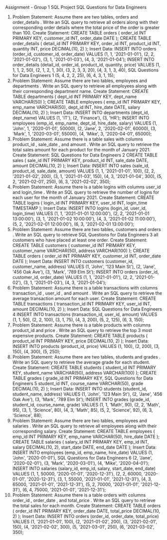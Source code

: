 Assignment - Group 1 SQL Project 
SQL Questions for Data 
Engineers 
1. Problem Statement: 
Assume there are two tables, orders and order_details . Write an SQL query to retrieve all orders along with their corresponding order details where the total price of the order is greater than 100. 
Create Statement: 
CREATE TABLE orders ( 
order_id INT PRIMARY KEY, 
customer_id INT, 
order_date DATE 
); 
CREATE TABLE order_details ( 
detail_id INT PRIMARY KEY, 
order_id INT, 
product_id INT, 
quantity INT, 
price DECIMAL(10, 2) 
); 
Insert Data: 
INSERT INTO orders (order_id, customer_id, order_date) VALUES 
(1, 1, '2021-01-01'), 
(2, 2, '2021-01-02'), 
(3, 1, '2021-01-03'), 
(4, 3, '2021-01-04'); 
INSERT INTO order_details (detail_id, order_id, product_id, quantity, price) VALUES (1, 1, 1, 2, 50), 
(2, 1, 2, 1, 30), 
(3, 2, 3, 3, 20), 
(4, 3, 1, 3, 40),
SQL Questions for Data Engineers 1 
(5, 4, 2, 2, 25), 
(6, 4, 3, 1, 15); 
2. Problem Statement: 
Assume there are two tables, employees and departments . Write an SQL query to retrieve all employees along with their corresponding department name. 
Create Statement: 
CREATE TABLE departments ( 
dept_id INT PRIMARY KEY, 
dept_name VARCHAR(50) 
); 
CREATE TABLE employees ( 
emp_id INT PRIMARY KEY, 
emp_name VARCHAR(50), 
dept_id INT, 
hire_date DATE, 
salary DECIMAL(10, 2) 
); 
Insert Data: 
INSERT INTO departments (dept_id, dept_name) VALUES 
(1, 'IT'), 
(2, 'Finance'), 
(3, 'HR'); 
INSERT INTO employees (emp_id, emp_name, dept_id, hire_date, salary) VALUES (1, 'John', 1, '2020-01-01', 50000), 
(2, 'Jane', 2, '2020-02-01', 60000), 
(3, 'Mark', 1, '2020-03-01', 55000), 
(4, 'Mike', 3, '2020-04-01', 65000); 
3. Problem Statement: 
Assume there is a table sales with columns product_id , sale_date , and amount . Write an SQL query to retrieve the total sales amount for each product for the month of January 2021. 
Create Statement:
SQL Questions for Data Engineers 2 
CREATE TABLE sales ( 
sale_id INT PRIMARY KEY, 
product_id INT, 
sale_date DATE, 
amount DECIMAL(10, 2) 
); 
Insert Data: 
INSERT INTO sales (sale_id, product_id, sale_date, amount) VALUES 
(1, 1, '2021-01-01', 100), 
(2, 2, '2021-01-02', 200), 
(3, 1, '2021-01-03', 150), 
(4, 3, '2021-01-04', 300), 
(5, 2, '2021-02-01', 250), 
(6, 3, '2021-02-02', 350); 
4. Problem Statement: 
Assume there is a table logins with columns user_id and login_time . Write an SQL query to retrieve the number of logins for each user for the month of January 2021. 
Create Statement: 
CREATE TABLE logins ( 
login_id INT PRIMARY KEY, 
user_id INT, 
login_time TIMESTAMP 
); 
Insert Data: 
INSERT INTO logins (login_id, user_id, login_time) VALUES 
(1, 1, '2021-01-01 12:00:00'), 
(2, 2, '2021-01-01 13:00:00'), 
(3, 1, '2021-01-02 10:00:00'), 
(4, 3, '2021-01-02 11:00:00'), 
(5, 2, '2021-02-01 12:00:00'), 
(6, 3, '2021-02-01 13:00:00'); 
5. Problem Statement: 
Assume there are two tables, customers and orders . Write an SQL query to retrieve
SQL Questions for Data Engineers 3 
all customers who have placed at least one order. 
Create Statement: 
CREATE TABLE customers ( 
customer_id INT PRIMARY KEY, 
customer_name VARCHAR(50), 
address VARCHAR(100) 
); 
CREATE TABLE orders ( 
order_id INT PRIMARY KEY, 
customer_id INT, 
order_date DATE 
); 
Insert Data: 
INSERT INTO customers (customer_id, customer_name, address) VALUES 
(1, 'John', '123 Main St'), 
(2, 'Jane', '456 Oak Ave'), 
(3, 'Mark', '789 Elm St'); 
INSERT INTO orders (order_id, customer_id, order_date) VALUES 
(1, 1, '2021-01-01'), 
(2, 2, '2021-01-02'), 
(3, 1, '2021-01-03'), 
(4, 3, '2021-01-04'); 
6. Problem Statement: 
Assume there is a table transactions with columns transaction_id , user_id , and amount . Write an SQL query to retrieve the average transaction amount for each user. 
Create Statement: 
CREATE TABLE transactions ( 
transaction_id INT PRIMARY KEY, 
user_id INT, 
amount DECIMAL(10, 2) 
); 
Insert Data:
SQL Questions for Data Engineers 4 
INSERT INTO transactions (transaction_id, user_id, amount) VALUES 
(1, 1, 50), 
(2, 2, 100), 
(3, 1, 75), 
(4, 3, 200), 
(5, 2, 125), 
(6, 3, 150); 
7. Problem Statement: 
Assume there is a table products with columns product_id and price . Write an SQL query to retrieve the top 3 most expensive products. 
Create Statement: 
CREATE TABLE products ( 
product_id INT PRIMARY KEY, 
price DECIMAL(10, 2) 
); 
Insert Data: 
INSERT INTO products (product_id, price) VALUES 
(1, 100), 
(2, 200), 
(3, 150), 
(4, 300), 
(5, 250); 
8. Problem Statement: 
Assume there are two tables, students and grades . Write an SQL query to retrieve the average grade for each student. 
Create Statement: 
CREATE TABLE students ( 
student_id INT PRIMARY KEY, 
student_name VARCHAR(50), 
address VARCHAR(100) 
); 
CREATE TABLE grades ( 
grade_id INT PRIMARY KEY,
SQL Questions for Data Engineers 5 
student_id INT, 
course_name VARCHAR(50), 
grade DECIMAL(10, 2) 
); 
Insert Data: 
INSERT INTO students (student_id, student_name, address) VALUES 
(1, 'John', '123 Main St'), 
(2, 'Jane', '456 Oak Ave'), 
(3, 'Mark', '789 Elm St'); 
INSERT INTO grades (grade_id, student_id, course_name, grade) VALUES (1, 1, 'Math', 90), 
(2, 2, 'Math', 95), 
(3, 1, 'Science', 80), 
(4, 3, 'Math', 85), 
(5, 2, 'Science', 92), 
(6, 3, 'Science', 88); 
9. Problem Statement: 
Assume there are two tables, employees and salaries . Write an SQL query to retrieve all employees along with their corresponding salary. 
Create Statement: 
CREATE TABLE employees ( 
emp_id INT PRIMARY KEY, 
emp_name VARCHAR(50), 
hire_date DATE 
); 
CREATE TABLE salaries ( 
salary_id INT PRIMARY KEY, 
emp_id INT, 
salary DECIMAL(10, 2), 
start_date DATE, 
end_date DATE 
); 
Insert Data: 
INSERT INTO employees (emp_id, emp_name, hire_date) VALUES 
(1, 'John', '2020-01-01'),
SQL Questions for Data Engineers 6 
(2, 'Jane', '2020-02-01'), 
(3, 'Mark', '2020-03-01'), 
(4, 'Mike', '2020-04-01'); 
INSERT INTO salaries (salary_id, emp_id, salary, start_date, end_date) VALUES (1, 1, 50000, '2020-01-01', '2020-12-31'), 
(2, 2, 60000, '2020-01-01', '2020-12-31'), 
(3, 1, 55000, '2021-01-01', '2021-12-31'), 
(4, 3, 65000, '2021-01-01', '2021-12-31'), 
(5, 2, 70000, '2021-01-01', '2021-12-31'), 
(6, 4, 75000, '2021-01-01', '2021-12-31'); 
10. Problem Statement: 
Assume there is a table orders with columns order_id , order_date , and total_price . Write an SQL query to retrieve the total sales for each month. 
Create Statement: 
CREATE TABLE orders ( 
order_id INT PRIMARY KEY, 
order_date DATE, 
total_price DECIMAL(10, 2) 
); 
Insert Data: 
INSERT INTO orders (order_id, order_date, total_price) VALUES 
(1, '2021-01-01', 100), 
(2, '2021-01-02', 200), 
(3, '2021-02-01', 150), 
(4, '2021-02-02', 300), 
(5, '2021-03-01', 250), 
(6, '2021-03-02', 350);


